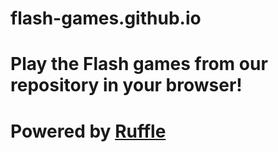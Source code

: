 # flash-games.github.io

# Play the Flash games from our repository in your browser!

# Powered by [Ruffle](https://ruffle.rs/)
